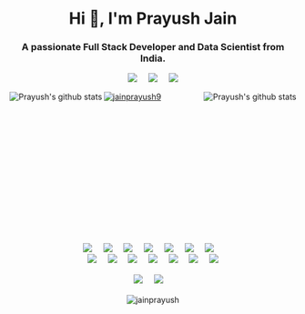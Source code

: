 <h1 align="center">Hi 👋, I'm Prayush Jain</h1>
<h3 align="center">A passionate Full Stack Developer and Data Scientist from India.</h3>

<p align="center"></p>
<p align="center">
<a target="_blank" href="https://www.linkedin.com/in/jainprayush9/"><img src="https://img.shields.io/badge/linkedin-%230077B5.svg?&style=for-the-badge&logo=linkedin&logoColor=white" /></a>&nbsp;&nbsp;&nbsp;&nbsp;
<img src="https://img.shields.io/badge/Prayush%20Jain-Welcomes%20You-blue?style=for-the-badge&logo=P" />&nbsp;&nbsp;&nbsp;&nbsp;
<a href="mailto:jainprayush9@gmail.com?subject=Hello%20Prayush,%20From%20Github"><img src="https://img.shields.io/badge/gmail-%23D14836.svg?&style=for-the-badge&logo=gmail&logoColor=white" /></a>
</p>
<img align="left" src="https://github-readme-stats.vercel.app/api?username=jainprayush&theme=radical&show_icons=true&count_private=true&title_color=fff&icon_color=79ff97&text_color=9f9f9f&bg_color=151515&line_height=33&hide_rank=true" alt="Prayush's github stats"/>
<img align="right" src="https://github-readme-stats.vercel.app/api/top-langs/?username=jainprayush&hide=html&show_icons=true&theme=tokyonight&title_color=fff&icon_color=79ff97&text_color=9f9f9f&bg_color=151515" alt="Prayush's github stats"/>

<p align="left"> <a href="https://twitter.com/jainprayush9" target="blank"><img src="https://img.shields.io/twitter/follow/jainprayush9?logo=twitter&style=for-the-badge" alt="jainprayush9" /></a> </p>

<br />
<br />
<br />
<br />
<br />
<br />
<br />
<br />
<br />
<br />
<br />
<br />
<br />

<p align="center">
  <img src="https://img.shields.io/badge/--black?style=for-the-badge&logo=C" />&nbsp;&nbsp;&nbsp;&nbsp;
  <img src="https://img.shields.io/badge/-C++-black?style=for-the-badge&logo=C++" />&nbsp;&nbsp;&nbsp;&nbsp;
  <img src="https://img.shields.io/badge/-Java-black?style=for-the-badge&logo=Java&logoColor=ff0000" />&nbsp;&nbsp;&nbsp;&nbsp;
  <img src="https://img.shields.io/badge/-Python-black?style=for-the-badge&logo=python" />&nbsp;&nbsp;&nbsp;&nbsp;
  <img src="https://img.shields.io/badge/-JavaScript-black?style=for-the-badge&logo=JavaScript" />&nbsp;&nbsp;&nbsp;&nbsp;
  <img src="https://img.shields.io/badge/-HTML5-E34F26?style=for-the-badge&logo=html5&logoColor=white" />&nbsp;&nbsp;&nbsp;&nbsp;
  <img src="https://img.shields.io/badge/-CSS3-1572B6?style=for-the-badge&logo=css3" />&nbsp;&nbsp;&nbsp;&nbsp;
  <br/>
  <img src="https://img.shields.io/badge/-Bootstrap-black?style=for-the-badge&logo=bootstrap&logoColor=007afb" />&nbsp;&nbsp;&nbsp;&nbsp;
  <img src="https://img.shields.io/badge/-React-black?style=for-the-badge&logo=react" />&nbsp;&nbsp;&nbsp;&nbsp;
  <img src="https://img.shields.io/badge/-Machine Learning-black?style=for-the-badge&logo=Machine&Learning&logoColor=white" />&nbsp;&nbsp;&nbsp;&nbsp;
  <img src="https://img.shields.io/badge/-Deep Learning-black?style=for-the-badge&logo=DL" />&nbsp;&nbsp;&nbsp;&nbsp;
  <img src="https://img.shields.io/badge/-SQL-black?style=for-the-badge&logo=sql" />&nbsp;&nbsp;&nbsp;&nbsp;
  <img src="https://img.shields.io/badge/-Git-black?style=for-the-badge&logo=git" />&nbsp;&nbsp;&nbsp;&nbsp;
  <img src="https://img.shields.io/badge/-GitHub-181717?style=for-the-badge&logo=github" />
  <br/>
  <br/>
  <img src="https://img.shields.io/badge/OS-Ubuntu%2020.04%20LTS-informational?style=for-the-badge&logo=ubuntu&logoColor=white" />&nbsp;&nbsp;&nbsp;&nbsp;
  <img src="https://img.shields.io/badge/Editor-VSCode-blue?style=for-the-badge&logo=visual-studio-code&logoColor=white" />&nbsp;&nbsp;&nbsp;&nbsp;
  <br/>
  <br/>
  <img src="https://komarev.com/ghpvc/?username=jainprayush&label=Profile%20views&color=0e75b6&style=flat" alt="jainprayush" />

</p>
